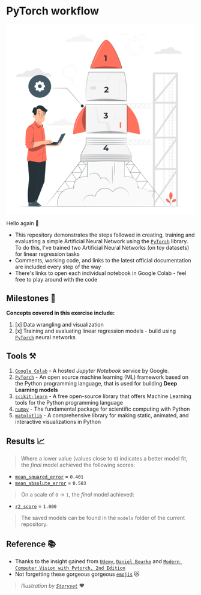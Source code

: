 # PyTorch workflow

<p align="center">
  <img src='pics/workflow.png'  width='510'/>
</p>

Hello again 👋
+ This repository demonstrates the steps followed in creating, training and evaluating a simple Artificial Neural Network using the [`PyTorch`](https://pytorch.org/) library. To do this, I've trained two Artificial Neural Networks (on toy datasets) for linear regression tasks
+ Comments, working code, and links to the latest official documentation are included every step of the way
+ There's links to open each individual notebook in Google Colab - feel free to play around with the code


## Milestones 🏁
**Concepts covered in this exercise include:**  
1. [x] Data wrangling and visualization
2. [x] Training and evaluating linear regression models - build using [`PyTorch`](https://pytorch.org/) neural networks

## Tools ⚒️
1. [`Google Colab`](https://colab.google/) - A hosted _Jupyter Notebook_ service by Google.
2. [`PyTorch`](https://pytorch.org/) -  An open source machine learning (ML) framework based on the Python programming language, that is used for building **Deep Learning models**
3. [`scikit-learn`](https://scikit-learn.org/stable/#) - A free open-source library that offers Machine Learning tools for the Python programming language
4. [`numpy`](https://numpy.org/) - The fundamental package for scientific computing with Python
5. [`matplotlib`](https://matplotlib.org/) - A comprehensive library for making static, animated, and interactive visualizations in Python

## Results 📈
> Where a lower value (values close to `0`) indicates a better model fit, the _final_ model achieved the following scores:
+ [`mean_squared_error`](https://scikit-learn.org/stable/modules/generated/sklearn.metrics.mean_squared_error.html#sklearn.metrics.mean_squared_error) = `0.401`
+ [`mean_absolute_error`](https://scikit-learn.org/stable/modules/generated/sklearn.metrics.mean_absolute_error.html) = `0.583`

> On a scale of `0` -> `1`, the _final_ model achieved:
+ [`r2_score`](https://scikit-learn.org/stable/modules/generated/sklearn.metrics.r2_score.html) = `1.000`

> The saved models can be found in the `models` folder of the current repository.


## Reference 📚
+ Thanks to the insight gained from [`Udemy`](https://www.udemy.com/), [`Daniel Bourke`](https://x.com/mrdbourke?s=21&t=1Fg4dWHIo5p7EaMHhv2rng) and [`Modern Computer Vision with Pytorch, 2nd Edition`](https://www.packtpub.com/en-us/product/modern-computer-vision-with-pytorch-9781803240930)
+ Not forgetting these gorgeous gorgeous [`emojis`](https://gist.github.com/FlyteWizard/468c0a0a6c854ed5780a32deb73d457f) 😻

> _Illustration by [`Storyset`](https://storyset.com)_ ♥

